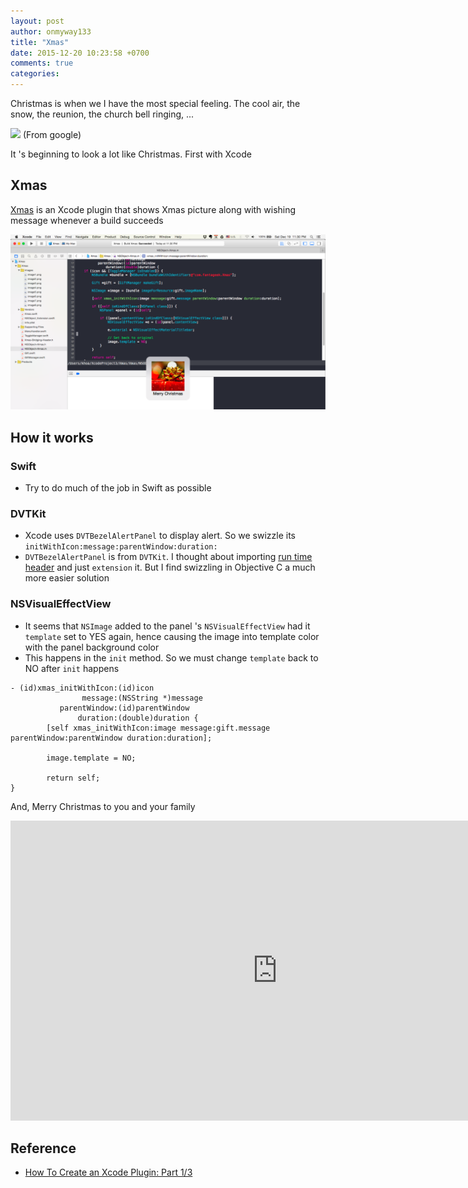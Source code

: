 ```yaml
---
layout: post
author: onmyway133
title: "Xmas"
date: 2015-12-20 10:23:58 +0700
comments: true
categories:
---
```


Christmas is when we I have the most special feeling. The cool air, the snow, the reunion, the church bell ringing, ...

![](http://www.fantageek.com/images/christmas_scene.jpg)
(From google)

It 's beginning to look a lot like Christmas. First with Xcode

Xmas
--
[Xmas](https://github.com/onmyway133/xmas) is an Xcode plugin that shows Xmas picture along with wishing message whenever a build succeeds

![](https://github.com/onmyway133/Xmas/raw/master/Screenshots/xmas.png)

How it works
--

### Swift
- Try to do much of the job in Swift as possible

### DVTKit
- Xcode uses `DVTBezelAlertPanel` to display alert. So we swizzle its `initWithIcon:message:parentWindow:duration:`
- `DVTBezelAlertPanel` is from `DVTKit`. I thought about importing [run time header](https://github.com/luisobo/Xcode-RuntimeHeaders) and just `extension` it. But I find swizzling in Objective C a much more easier solution

### NSVisualEffectView
- It seems that `NSImage` added to the panel 's `NSVisualEffectView` had it `template` set to YES again, hence causing the image into template color with the panel background color
- This happens in the `init` method. So we must change `template` back to NO after `init` happens

```objc
- (id)xmas_initWithIcon:(id)icon
                message:(NSString *)message
           parentWindow:(id)parentWindow
               duration:(double)duration {
        [self xmas_initWithIcon:image message:gift.message parentWindow:parentWindow duration:duration];

        image.template = NO;

        return self;
}
```

And, Merry Christmas to you and your family

<iframe width="854" height="480" src="https://www.youtube.com/embed/yrRPLBYiiEc" frameborder="0" allowfullscreen></iframe>

Reference
--
- [How To Create an Xcode Plugin: Part 1/3](http://www.raywenderlich.com/94020/creating-an-xcode-plugin-part-1)
